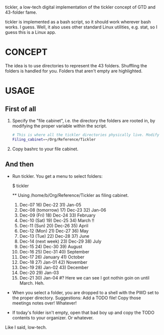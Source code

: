tickler, a low-tech digital implementation of the tickler concept of GTD and
43-folder fame.

tickler is implemented as a bash script, so it should work wherever bash works.
I guess. Well, it also uses other standard Linux utilities, e.g. stat, so I guess
this is a Linux app.

CONCEPT
======

The idea is to use directories to represent the 43 folders. Shuffling the
folders is handled for you. Folders that aren't empty are highlighted.

USAGE
====

First of all
-----------

1. Specify the "file cabinet", i.e. the directory the folders are rooted in, by
modifying the proper variable within the script.

    ```bash
    # This is where all the tickler directories physically live. Modify to taste.
    Filing_cabinet=~/Org/Reference/Tickler
    ```
2. Copy bashrc to your file cabinet.

And then
--------

* Run tickler. You get a menu to select folders:

    $ tickler

    ** Using /home/b/Org/Reference/Tickler as filing cabinet.

     1) Dec-07              16) Dec-22              31) Jan-05
     2) Dec-08 (tomorrow)   17) Dec-23              32) Jan-06
     3) Dec-09 (Fri)        18) Dec-24              33) February
     4) Dec-10 (Sat)        19) Dec-25              34) March !!
     5) Dec-11 (Sun)        20) Dec-26              35) April
     6) Dec-12 (Mon)        21) Dec-27              36) May
     7) Dec-13 (Tue)        22) Dec-28              37) June
     8) Dec-14 (next week)  23) Dec-29              38) July
     9) Dec-15              24) Dec-30              39) August
    10) Dec-16              25) Dec-31              40) September
    11) Dec-17              26) January             41) October
    12) Dec-18              27) Jan-01              42) November
    13) Dec-19              28) Jan-02              43) December
    14) Dec-20              29) Jan-03
    15) Dec-21              30) Jan-04
    #?
Here we can see I got nothin goin on until March. Heh.
* When you select a folder, you are dropped to a shell with the PWD set to the
  proper directory. Suggestions: Add a TODO file! Copy those meetings notes
  over! Whatever!
* If today's folder isn't empty, open that bad boy up and copy the TODO contents
  to your organizer. Or whatever.

Like I said, low-tech.
